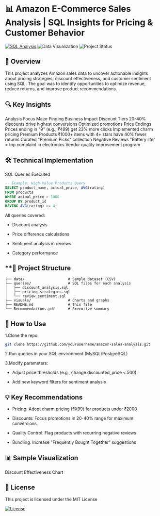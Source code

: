 # 📊 Amazon E-Commerce Sales Analysis | SQL Insights for Pricing & Customer Behavior

[![SQL Analysis](https://img.shields.io/badge/Analysis-SQL-blue)](./)
![Data Visualization](https://img.shields.io/badge/Visualization-PowerBI-orange) 
![Project Status](https://img.shields.io/badge/Status-Completed-brightgreen)

## 📌 Overview

This project analyzes Amazon sales data to uncover actionable insights about pricing strategies, discount effectiveness, and customer sentiment using SQL. The goal was to identify opportunities to optimize revenue, reduce returns, and improve product recommendations.

## 🔍 Key Insights

Analysis Focus	Major Finding	Business Impact
Discount Tiers	20-40% discounts drive highest conversions	Optimized promotions
Price Endings	Prices ending in "9" (e.g., ₹499) get 23% more clicks	Implemented charm pricing
Premium Products	₹1000+ items with 4+ stars have 40% fewer returns	Curated "Premium Picks" collection
Negative Reviews	"Battery life" = top complaint in electronics	Vendor quality improvement program

## 🛠️ Technical Implementation

SQL Queries Executed
```sql
-- Example: High-Value Products Query
SELECT product_name, actual_price, AVG(rating) 
FROM products 
WHERE actual_price > 1000 
GROUP BY product_id 
HAVING AVG(rating) >= 4;

```
All queries covered:

- Discount analysis

- Price difference calculations

- Sentiment analysis in reviews

- Category performance

## **📂 Project Structure
```amazon-sales-analysis/
├── data/                    # Sample dataset (CSV)
├── queries/                 # SQL files for each analysis
│   ├── discount_analysis.sql
│   ├── pricing_strategies.sql
│   └── review_sentiment.sql
├── visuals/                 # Charts and graphs
├── README.md                # This file
└── Recommendations.pdf      # Executive summary
```

## 🚀 How to Use

1.Clone the repo:

  ```bash
  git clone https://github.com/yourusername/amazon-sales-analysis.git
  ```
2.Run queries in your SQL environment (MySQL/PostgreSQL)

3.Modify parameters:

  - Adjust price thresholds (e.g., change discounted_price < 500)

  - Add new keyword filters for sentiment analysis

## 💡 Key Recommendations

- Pricing: Adopt charm pricing (₹X99) for products under ₹2000

- Discounts: Focus promotions in 20-40% range for maximum conversions

- Quality Control: Flag products with recurring negative reviews

- Bundling: Increase "Frequently Bought Together" suggestions

## 📊 Sample Visualization
Discount Effectiveness Chart

## 📜 License

This project is licensed under the MIT License 

[![License](https://img.shields.io/badge/License-MIT-green)](./LICENSE)

